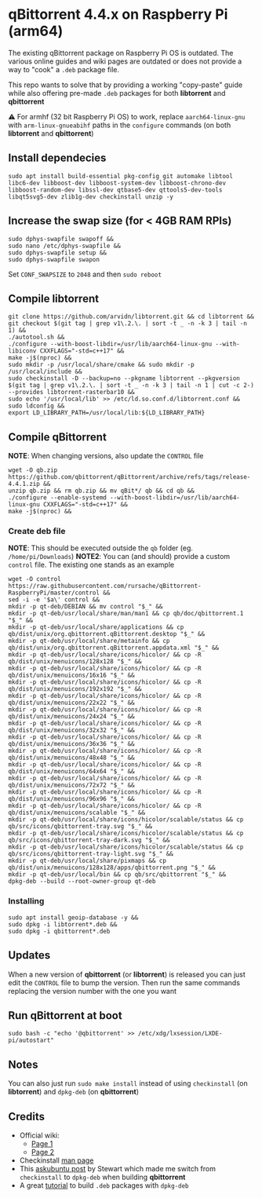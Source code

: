 # qBittorrent 4.4.x on Raspberry Pi (arm64)

The existing qBittorrent package on Raspberry Pi OS is outdated. The various online guides and wiki pages are outdated or does not provide a way to "cook" a `.deb` package file. 

This repo wants to solve that by providing a working "copy-paste" guide while also offering pre-made `.deb` packages for both **libtorrent** and **qbittorrent**

⚠️ For armhf (32 bit Raspberry Pi OS) to work, replace `aarch64-linux-gnu` with `arm-linux-gnueabihf` paths in the `configure` commands (on both **libtorrent** and **qbittorrent**)

## Install dependecies
```
sudo apt install build-essential pkg-config git automake libtool libc6-dev libboost-dev libboost-system-dev libboost-chrono-dev libboost-random-dev libssl-dev qtbase5-dev qttools5-dev-tools libqt5svg5-dev zlib1g-dev checkinstall unzip -y
```

## Increase the swap size (for < 4GB RAM RPIs)
```
sudo dphys-swapfile swapoff &&
sudo nano /etc/dphys-swapfile &&
sudo dphys-swapfile setup &&
sudo dphys-swapfile swapon
```
Set `CONF_SWAPSIZE` to `2048` and then `sudo reboot`

## Compile libtorrent
```
git clone https://github.com/arvidn/libtorrent.git && cd libtorrent && git checkout $(git tag | grep v1\.2.\. | sort -t _ -n -k 3 | tail -n 1) &&
./autotool.sh &&
./configure --with-boost-libdir=/usr/lib/aarch64-linux-gnu --with-libiconv CXXFLAGS="-std=c++17" &&
make -j$(nproc) &&
sudo mkdir -p /usr/local/share/cmake && sudo mkdir -p /usr/local/include &&
sudo checkinstall -D --backup=no --pkgname libtorrent --pkgversion $(git tag | grep v1\.2.\. | sort -t _ -n -k 3 | tail -n 1 | cut -c 2-) --provides libtorrent-rasterbar10 &&
sudo echo '/usr/local/lib' >> /etc/ld.so.conf.d/libtorrent.conf && sudo ldconfig &&
export LD_LIBRARY_PATH=/usr/local/lib:${LD_LIBRARY_PATH}
```

## Compile qBittorrent
**NOTE**: When changing versions, also update the `CONTROL` file
```
wget -O qb.zip https://github.com/qbittorrent/qBittorrent/archive/refs/tags/release-4.4.1.zip &&
unzip qb.zip && rm qb.zip && mv qBit*/ qb && cd qb &&
./configure --enable-systemd --with-boost-libdir=/usr/lib/aarch64-linux-gnu CXXFLAGS="-std=c++17" &&
make -j$(nproc) &&
```
### Create deb file
**NOTE**: This should be executed outside the `qb` folder (eg. `/home/pi/Downloads`)
**NOTE2**: You can (and should) provide a custom `control` file. The existing one stands as an example
```
wget -O control https://raw.githubusercontent.com/rursache/qBittorrent-RaspberryPi/master/control &&
sed -i -e '$a\' control &&
mkdir -p qt-deb/DEBIAN && mv control "$_" &&
mkdir -p qt-deb/usr/local/share/man/man1 && cp qb/doc/qbittorrent.1 "$_" &&
mkdir -p qt-deb/usr/local/share/applications && cp qb/dist/unix/org.qbittorrent.qBittorrent.desktop "$_" &&
mkdir -p qt-deb/usr/local/share/metainfo && cp qb/dist/unix/org.qbittorrent.qBittorrent.appdata.xml "$_" &&
mkdir -p qt-deb/usr/local/share/icons/hicolor/ && cp -R qb/dist/unix/menuicons/128x128 "$_" &&
mkdir -p qt-deb/usr/local/share/icons/hicolor/ && cp -R qb/dist/unix/menuicons/16x16 "$_" &&
mkdir -p qt-deb/usr/local/share/icons/hicolor/ && cp -R qb/dist/unix/menuicons/192x192 "$_" &&
mkdir -p qt-deb/usr/local/share/icons/hicolor/ && cp -R qb/dist/unix/menuicons/22x22 "$_" &&
mkdir -p qt-deb/usr/local/share/icons/hicolor/ && cp -R qb/dist/unix/menuicons/24x24 "$_" &&
mkdir -p qt-deb/usr/local/share/icons/hicolor/ && cp -R qb/dist/unix/menuicons/32x32 "$_" &&
mkdir -p qt-deb/usr/local/share/icons/hicolor/ && cp -R qb/dist/unix/menuicons/36x36 "$_" &&
mkdir -p qt-deb/usr/local/share/icons/hicolor/ && cp -R qb/dist/unix/menuicons/48x48 "$_" &&
mkdir -p qt-deb/usr/local/share/icons/hicolor/ && cp -R qb/dist/unix/menuicons/64x64 "$_" &&
mkdir -p qt-deb/usr/local/share/icons/hicolor/ && cp -R qb/dist/unix/menuicons/72x72 "$_" &&
mkdir -p qt-deb/usr/local/share/icons/hicolor/ && cp -R qb/dist/unix/menuicons/96x96 "$_" &&
mkdir -p qt-deb/usr/local/share/icons/hicolor/ && cp -R qb/dist/unix/menuicons/scalable "$_" &&
mkdir -p qt-deb/usr/local/share/icons/hicolor/scalable/status && cp qb/src/icons/qbittorrent-tray.svg "$_" &&
mkdir -p qt-deb/usr/local/share/icons/hicolor/scalable/status && cp qb/src/icons/qbittorrent-tray-dark.svg "$_" &&
mkdir -p qt-deb/usr/local/share/icons/hicolor/scalable/status && cp qb/src/icons/qbittorrent-tray-light.svg "$_" &&
mkdir -p qt-deb/usr/local/share/pixmaps && cp qb/dist/unix/menuicons/128x128/apps/qbittorrent.png "$_" &&
mkdir -p qt-deb/usr/local/bin && cp qb/src/qbittorrent "$_" &&
dpkg-deb --build --root-owner-group qt-deb
```
### Installing
```
sudo apt install geoip-database -y &&
sudo dpkg -i libtorrent*.deb &&
sudo dpkg -i qbittorrent*.deb
```

## Updates
When a new version of **qbittorrent** (or **libtorrent**) is released you can just edit the `CONTROL` file to bump the version. Then run the same commands replacing the version number with the one you want

## Run qBittorrent at boot
```
sudo bash -c "echo '@qbittorrent' >> /etc/xdg/lxsession/LXDE-pi/autostart"
```

## Notes
You can also just run `sudo make install` instead of using `checkinstall` (on **libtorrent**) and `dpkg-deb` (on **qbittorrent**)

## Credits
- Official wiki:
	- [Page 1](https://github.com/qbittorrent/qBittorrent/wiki/Compilation:-Raspberry-Pi-OS-and-DietPi)
	- [Page 2](https://github.com/qbittorrent/qBittorrent/wiki/Compilation%3A-Debian-and-Ubuntu#compiling-qbittorrent-with-the-gui)
- Checkinstall [man page](https://manpages.debian.org/jessie/checkinstall/checkinstall.8)
- This [askubuntu post](https://askubuntu.com/questions/1014619/a-working-version-of-checkinstall) by Stewart which made me switch from `checkinstall` to `dpkg-deb` when building **qbittorrent**
- A great [tutorial](https://www.internalpointers.com/post/build-binary-deb-package-practical-guide) to build `.deb` packages with `dpkg-deb`
